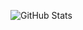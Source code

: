 <!-- 包含所有commits和私有贡献 -->
![GitHub Stats](https://pixel-profile.vercel.app/api/github-stats?username=AxiaoJJ&&theme=rainbow&screen_effect=true&include_all_commits=true&count_private=true&hide=rank&hide=prs&dithering=true&pixelate_avatar=false
)
